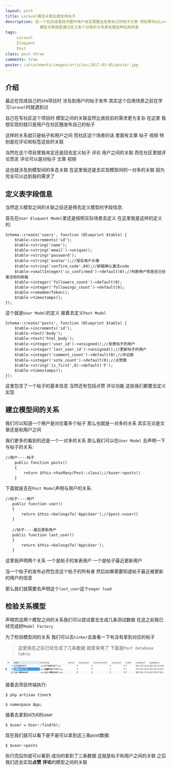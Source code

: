 ```yaml
---
layout: post
title: Laravel模态关联处理发布帖子
description: 在一个社区或者技术圈中用户肯定需要去发表自己的帖子文章 而如果你以Laravel作为开发框架的话 他提供的
               模型关联就是通过定义各个对象的关系来处理这种应用场景
tags:
     Laravel
     Eloquent
     Post
class: post-three
comments: true
poster: /attachments/images/articles/2017-03-05/poster.jpg
---
```


## 介绍
最近在完成自己的`SPA`项目时 涉及到用户的帖子发布 其实这个应用场景之前在学习`laravel`时就遇到过

自己在写社区这个项目时 模型之间的关联显然比我目前的需求更为复杂 在这里 我想实现的就只是用户在社区圈发布自己的帖子

这样的关系就只是帖子和用户之间  而社区这个场景的话 里面有文章 帖子 视频 特别是在评论和标签这些的关联

当然在这个项目里我肯定还是回去定义帖子 评论 用户之间的关联 而在社区里就评论而言 评论可以是对帖子 文章 视频

这也就涉及到模型间的多态关联 在这里我还是去实现模型间的一对多的关联 因为完全可以达到我的需求了

## 定义表字段信息
当然定义模型之间的关联之前还是得去定义模型的字段信息:

首先在`User Eloquent Model`里还是按照实际场景去定义 在这里我是这样的定义的:
```php?start_inline=1
Schema::create('users', function (Blueprint $table) {
    $table->increments('id');
    $table->string('name');
    $table->string('email')->unique();
    $table->string('password');
    $table->string('avatar');//保存用户头像
    $table->string('confirm_code',64);//邮箱确认激活code
    $table->smallInteger('is_confirmed')->default(0);//判断用户呢是否已经激活他的邮箱
    $table->integer('followers_count')->default(0);
    $table->integer('followings_count')->default(0);
    $table->rememberToken();
    $table->timestamps();
});
```

这个就是`User Model`的定义 接着去定义`Post Model`
```php?start_inline=1
Schema::create('posts', function (Blueprint $table) {
    $table->increments('id');
    $table->text('body');
    $table->text('html_body');
    $table->integer('user_id')->unsigned();//发表帖子的用户
    $table->integer('last_user_id')->unsigned();//更新帖子的用户
    $table->integer('comment_count')->default(0);//评论数
    $table->integer('vote_count')->default(0);//点赞数
    $table->string('is_first',8)->default('F');
    $table->timestamps();
});
```
这里包含了一个帖子的基本信息 当然还有包括点赞 评论功能 这些我们都要去定义实现

## 建立模型间的关系
我们可以知道一个用户是对应着多个帖子 那么也就是一对多的关系 其实无论是文章还是和用户之间

我们更多的看到的还是一个一对多的关系 那么我们可以在`User Model` 去声明一下与帖子的关系:
```php?start_inline=1
//用户----帖子
    public function posts()
    {
        return $this->hasMany(Post::class);//$user->posts()
    }
```
下面就是去在`Post Model`声明与用户的关系:
```php?start_inline=1
//帖子----用户
   public function user()
   {
       return $this->belongsTo('App\User');//$post->user()
   }

   //帖子----最后更新用户
   public function last_user()
   {
       return $this->belongsTo('App\User');
   }
```
这里我声明两个关系 一个是帖子的发表用户 一个是帖子最近更新用户

当一个帖子的发布必然包含这个帖子的所有者 然后如果需要知道帖子最近被更新的用户的信息

那么我们就需要去声明这个`last_user`这个`eager load`

## 检验关系模型

声明完这两个模型之间的关系我们可以尝试着去生成几条测试数据 在这之前我已经完成好`Model Factory`

为了检验模型间的关系 我们可以去`tinker`去查看一下有没有拿到对应的帖子

> 这里我在之前已经生成了几条数据 就拿来用了 下面是`Post database table`:

![first](/attachments/images/articles/2017-03-05/first.png)

接着去项目终端执行:
```shell
$ php artisan tinerk
```
```shell
$ namespace App;
```
接着去拿到id为6的user
```shell
$ $user = User::find(6);
```
现在我们就可以看下是不是可以拿到这三条post数据:
```shell
$ $user->posts
```
执行完后你就可以看到 成功的拿到了三条数据 这就是帖子和用户之间的关联 之后我们还会实现**点赞**  **评论**的模型之间的关联
